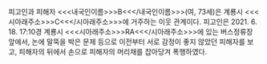 피고인과 피해자 <<<내국인이름>>>B<<</내국인이름>>>(여, 73세)은 계룡시 <<<시아래주소>>>C<<</시아래주소>>>에 거주하는 이웃 관계이다.
피고인은 2021. 6. 18. 17:10경 계룡시 <<<시아래주소>>>RA<<</시아래주소>>>에 있는 버스정류장 앞에서, 논에 말뚝을 박은 문제 등으로 이전부터 서로 감정이 좋지 않았던 피해자를 보고, 피해자의 뒤에서 손으로 피해자의 머리채를 잡아당겨 폭행하였다.